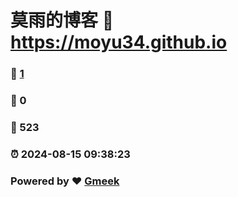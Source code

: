 # 莫雨的博客 :link: https://moyu34.github.io 
### :page_facing_up: [1](https://moyu34.github.io/tag.html) 
### :speech_balloon: 0 
### :hibiscus: 523 
### :alarm_clock: 2024-08-15 09:38:23 
### Powered by :heart: [Gmeek](https://github.com/Meekdai/Gmeek)
